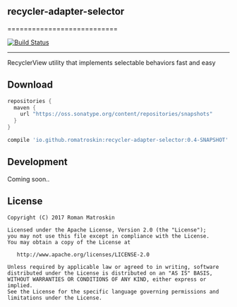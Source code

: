 ## recycler-adapter-selector

===========================

[![Build Status](https://travis-ci.org/romatroskin/recycler-adapter-selector.svg?branch=master)](https://travis-ci.org/romatroskin/recycler-adapter-selector)

---

RecyclerView utility that implements selectable behaviors fast and easy


Download
---------------------------
```groovy
repositories {
  maven {
    url "https://oss.sonatype.org/content/repositories/snapshots"
  }
}
```

```groovy
compile 'io.github.romatroskin:recycler-adapter-selector:0.4-SNAPSHOT'
```

Development
---------------------------

Coming soon..

License
---------------------------

    Copyright (C) 2017 Roman Matroskin

    Licensed under the Apache License, Version 2.0 (the "License");
    you may not use this file except in compliance with the License.
    You may obtain a copy of the License at

       http://www.apache.org/licenses/LICENSE-2.0

    Unless required by applicable law or agreed to in writing, software
    distributed under the License is distributed on an "AS IS" BASIS,
    WITHOUT WARRANTIES OR CONDITIONS OF ANY KIND, either express or implied.
    See the License for the specific language governing permissions and
    limitations under the License.





 [snap]: https://oss.sonatype.org/content/repositories/snapshots/
